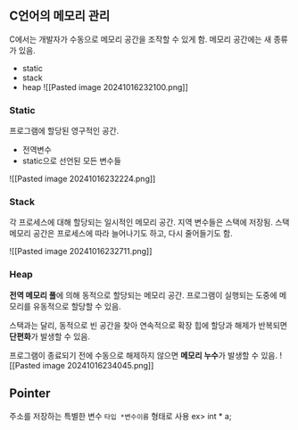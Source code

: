 ## C언어의 메모리 관리

C에서는 개발자가 수동으로 메모리 공간을 조작할 수 있게 함.
메모리 공간에는 새 종류가 있음.
- static
- stack
- heap
![[Pasted image 20241016232100.png]]
### Static

프로그램에 할당된 영구적인 공간.
- 전역변수
- static으로 선언된 모든 변수들

![[Pasted image 20241016232224.png]]

### Stack

각 프로세스에 대해 할당되는 일시적인 메모리 공간.
지역 변수들은 스택에 저장됨. 
스택 메모리 공간은 프로세스에 따라 늘어나기도 하고, 다시 줄어들기도 함.

![[Pasted image 20241016232711.png]]

### Heap

 **전역 메모리 풀**에 의해 동적으로 할당되는 메모리 공간.
프로그램이 실행되는 도중에 메모리를 유동적으로 할당할 수 있음.

스택과는 달리, 동적으로 빈 공간을 찾아 연속적으로 확장
힙에 할당과 해제가 반복되면 **단편화**가 발생할 수 있음.

프로그램이 종료되기 전에 수동으로 해제하지 않으면 **메모리 누수**가 발생할 수 있음.
![[Pasted image 20241016234045.png]]

## Pointer

주소를 저장하는 특별한 변수
`타입 *변수이름` 형태로 사용 ex> int * a;















